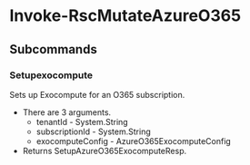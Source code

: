 # Invoke-RscMutateAzureO365
## Subcommands
### Setupexocompute
Sets up Exocompute for an O365 subscription.

- There are 3 arguments.
    - tenantId - System.String
    - subscriptionId - System.String
    - exocomputeConfig - AzureO365ExocomputeConfig
- Returns SetupAzureO365ExocomputeResp.
